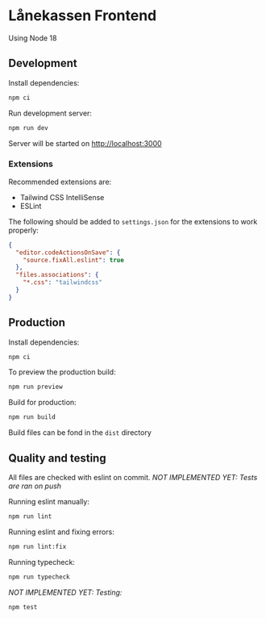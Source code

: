 # Lånekassen Frontend

Using Node 18

## Development

Install dependencies:

```bash
npm ci
```

Run development server:

```bash
npm run dev
```

Server will be started on <http://localhost:3000>

### Extensions

Recommended extensions are:

- Tailwind CSS IntelliSense
- ESLint

The following should be added to `settings.json` for the extensions to work properly:

```json
{
  "editor.codeActionsOnSave": {
    "source.fixAll.eslint": true 
  },
  "files.associations": {
    "*.css": "tailwindcss"
  }
}
```

## Production

Install dependencies:

```bash
npm ci
```

To preview the production build:

```bash
npm run preview
```

Build for production:

```bash
npm run build
```

Build files can be fond in the `dist` directory

## Quality and testing

All files are checked with eslint on commit. *NOT IMPLEMENTED YET:  Tests are ran on push*

Running eslint manually:

```bash
npm run lint
```

Running eslint and fixing errors:

```bash
npm run lint:fix
```

Running typecheck:

```bash
npm run typecheck
```

*NOT IMPLEMENTED YET: Testing:*

```bash
npm test
```

